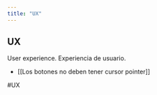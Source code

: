 ```yaml
---
title: "UX"
---
```


## UX
User experience. Experiencia de usuario.

- [[Los botones no deben tener cursor pointer]]

#UX